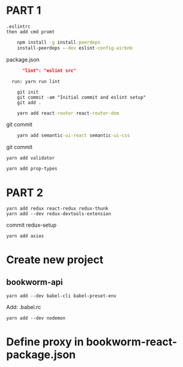 
# PART 1

    .eslintrc
    then add cmd promt
```cmd promt
    npm install -g install-peerdeps
    install-peerdeps --dev eslint-config-airbnb
```
package.json
```package.json
      "lint": "eslint src"
```
      run: yarn run lint


```git
    git init
    git commit -am "Initial commit and eslint setup"
    git add .
```
```cmd promt
    yarn add react-router react-router-dom
```
git commit
```cmd promt
    yarn add semantic-ui-react semantic-ui-css
```
git commit
    
    yarn add validator
    
    yarn add prop-types
    
# PART 2

    yarn add redux react-redux redux-thunk
    yarn add --dev redux-devtools-extension
commit redux-setup
    
    yarn add axios
    
# Create new project 
## bookworm-api
    yarn add --dev babel-cli babel-preset-env

Add: .babel.rc

    yarn add --dev nodemon

# Define proxy in bookworm-react- package.json


